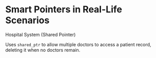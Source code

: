 # Smart Pointers in Real-Life Scenarios

Hospital System (Shared Pointer)

Uses `shared_ptr` to allow multiple doctors to access a patient record, deleting it when no doctors remain.
